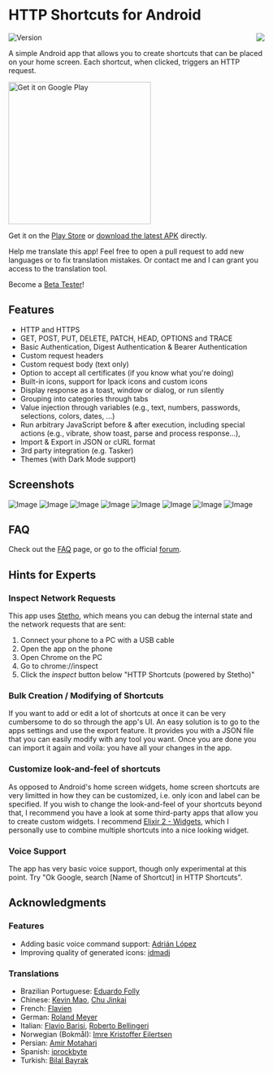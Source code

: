 # HTTP Shortcuts for Android
<img src="./HTTPShortcuts/app/src/main/res/drawable-xxxhdpi/ic_launcher.png" align="right" style="margin-left: 1em;"/>

![Version](https://img.shields.io/badge/version-1.27.2-green.svg)

A simple Android app that allows you to create shortcuts that can be placed on your home screen. Each shortcut, when clicked, triggers an HTTP request.

<a href="https://play.google.com/store/apps/details?id=ch.rmy.android.http_shortcuts">
<img alt="Get it on Google Play" src="http://steverichey.github.io/google-play-badge-svg/img/en_get.svg" width="280" />
</a>

Get it on the [Play Store](https://play.google.com/store/apps/details?id=ch.rmy.android.http_shortcuts) or [download the latest APK](https://github.com/Waboodoo/HTTP-Shortcuts/releases) directly.


Help me translate this app! Feel free to open a pull request to add new languages or to fix translation mistakes. Or contact me and I can grant you access to the translation tool.

Become a [Beta Tester](https://play.google.com/apps/testing/ch.rmy.android.http_shortcuts)!

## Features
- HTTP and HTTPS
- GET, POST, PUT, DELETE, PATCH, HEAD, OPTIONS and TRACE
- Basic Authentication, Digest Authentication & Bearer Authentication
- Custom request headers
- Custom request body (text only)
- Option to accept all certificates (if you know what you're doing)
- Built-in icons, support for Ipack icons and custom icons
- Display response as a toast, window or dialog, or run silently
- Grouping into categories through tabs
- Value injection through variables (e.g., text, numbers, passwords, selections, colors, dates, …)
- Run arbitrary JavaScript before & after execution, including special actions (e.g., vibrate, show toast, parse and process response…), 
- Import & Export in JSON or cURL format
- 3rd party integration (e.g. Tasker)
- Themes (with Dark Mode support)


## Screenshots

![Image](/Screenshots/1.png)
![Image](/Screenshots/2.png)
![Image](/Screenshots/3.png)
![Image](/Screenshots/4.png)
![Image](/Screenshots/5.png)
![Image](/Screenshots/6.png)
![Image](/Screenshots/7.png)
![Image](/Screenshots/8.png)

## FAQ

Check out the [FAQ](https://http-shortcuts.rmy.ch/#faq) page, or go to the official [forum](https://http-shortcuts.rmy.ch/forum).

## Hints for Experts

### Inspect Network Requests
This app uses [Stetho](https://github.com/facebook/stetho), which means you can debug the internal state and the network requests that are sent:
1. Connect your phone to a PC with a USB cable
2. Open the app on the phone
3. Open Chrome on the PC
4. Go to chrome://inspect
5. Click the *inspect* button below "HTTP Shortcuts (powered by Stetho)"

### Bulk Creation / Modifying of Shortcuts
If you want to add or edit a lot of shortcuts at once it can be very cumbersome to do so through the app's UI. An easy solution is to go to the apps settings and use the export feature. It provides you with a JSON file that you can easily modify with any tool you want. Once you are done you can import it again and voila: you have all your changes in the app.

### Customize look-and-feel of shortcuts
As opposed to Android's home screen widgets, home screen shortcuts are very limitted in how they can be customized, i.e. only icon and label can be specified. If you wish to change the look-and-feel of your shortcuts beyond that, I recommend you have a look at some third-party apps that allow you to create custom widgets. I recommend [Elixir 2 - Widgets](https://play.google.com/store/apps/details?id=com.bartat.android.elixir.widget&hl=en), which I personally use to combine multiple shortcuts into a nice looking widget.

### Voice Support
The app has very basic voice support, though only experimental at this point. Try "Ok Google, search \[Name of Shortcut\] in HTTP Shortcuts".

## Acknowledgments

### Features
- Adding basic voice command support: [Adrián López](https://github.com/adrianlzt)
- Improving quality of generated icons: [idmadj](https://github.com/idmadj)

### Translations
- Brazilian Portuguese: [Eduardo Folly](https://github.com/edufolly)
- Chinese: [Kevin Mao](https://github.com/yuanrunmao), [Chu Jinkai](https://github.com/cjkzwe)
- French: [Flavien](https://github.com/Flavien06)
- German: [Roland Meyer](https://github.com/Waboodoo)
- Italian: [Flavio Barisi](https://github.com/flavio20002), [Roberto Bellingeri](https://github.com/bellingeri)
- Norwegian (Bokmål): [Imre Kristoffer Eilertsen](https://github.com/DandelionSprout)
- Persian: [Amir Motahari](https://github.com/a-motahari)
- Spanish: [iprockbyte](https://github.com/iprockbyte)
- Turkish: [Bilal Bayrak](https://github.com/bayrakbilal)

